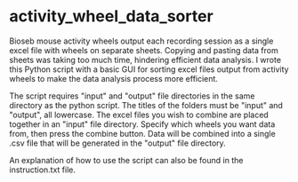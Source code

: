 # activity_wheel_data_sorter
Bioseb mouse activity wheels output each recording session as a single excel file with wheels on separate sheets.
Copying and pasting data from sheets was taking too much time, hindering efficient data analysis.
I wrote this Python script with a basic GUI for sorting excel files output from activity wheels
to make the data analysis process more efficient.

The script requires "input" and "output" file directories in the same directory as the python script.  The titles
of the folders must be "input" and "output", all lowercase.  The excel files you wish to combine are placed together
in an "input" file directory.  Specify which wheels you want data from, then press the combine button.  Data will be 
combined into a single .csv file that will be generated in the "output" file directory.

An explanation of how to use the script can also be found in the instruction.txt file.
